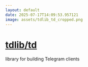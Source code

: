 ```yaml
---
layout: default
date: 2025-07-17T14:09:53.957121
image: assets/tdlib_td_cropped.png
---
```


# [tdlib/td](https://github.com/tdlib/td)

library for building Telegram clients
